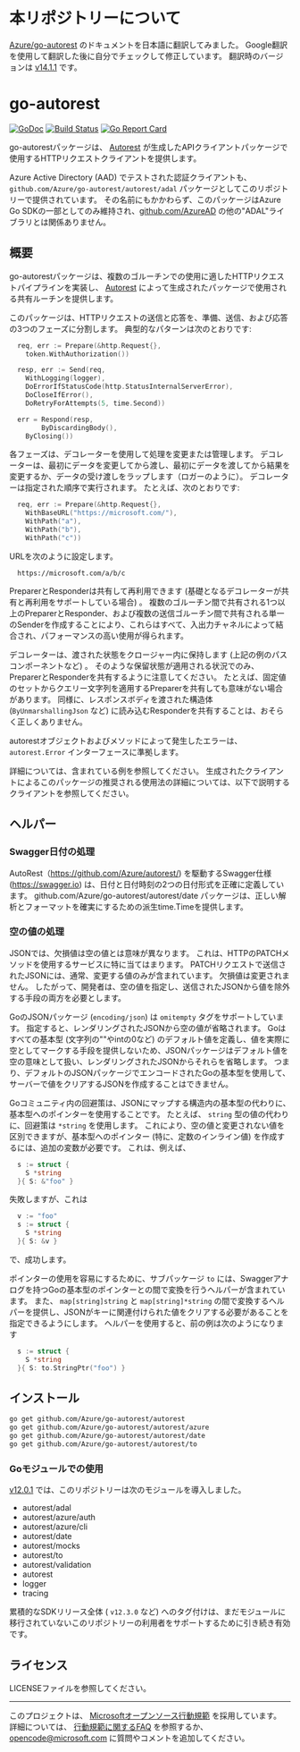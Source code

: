 # 本リポジトリーについて

[Azure/go-autorest](https://github.com/Azure/go-autorest) のドキュメントを日本語に翻訳してみました。
Google翻訳を使用して翻訳した後に自分でチェックして修正しています。
翻訳時のバージョンは [v14.1.1](https://github.com/Azure/go-autorest/tree/v14.1.1) です。

# go-autorest

[![GoDoc](https://godoc.org/github.com/Azure/go-autorest/autorest?status.png)](https://godoc.org/github.com/Azure/go-autorest/autorest)
[![Build Status](https://dev.azure.com/azure-sdk/public/_apis/build/status/go/Azure.go-autorest?branchName=master)](https://dev.azure.com/azure-sdk/public/_build/latest?definitionId=625&branchName=master)
[![Go Report Card](https://goreportcard.com/badge/Azure/go-autorest)](https://goreportcard.com/report/Azure/go-autorest)

go-autorestパッケージは、 [Autorest](https://github.com/Azure/autorest.go) が生成したAPIクライアントパッケージで使用するHTTPリクエストクライアントを提供します。

Azure Active Directory (AAD) でテストされた認証クライアントも、 `github.com/Azure/go-autorest/autorest/adal` パッケージとしてこのリポジトリーで提供されています。
その名前にもかかわらず、このパッケージはAzure Go SDKの一部としてのみ維持され、[github.com/AzureAD](https://github.com/AzureAD) の他の"ADAL"ライブラリとは関係ありません。

## 概要

go-autorestパッケージは、複数のゴルーチンでの使用に適したHTTPリクエストパイプラインを実装し、 [Autorest](https://github.com/Azure/autorest.go) によって生成されたパッケージで使用される共有ルーチンを提供します。

このパッケージは、HTTPリクエストの送信と応答を、準備、送信、および応答の3つのフェーズに分割します。
典型的なパターンは次のとおりです:

```go
  req, err := Prepare(&http.Request{},
    token.WithAuthorization())

  resp, err := Send(req,
    WithLogging(logger),
    DoErrorIfStatusCode(http.StatusInternalServerError),
    DoCloseIfError(),
    DoRetryForAttempts(5, time.Second))

  err = Respond(resp,
		ByDiscardingBody(),
    ByClosing())
```

各フェーズは、デコレーターを使用して処理を変更または管理します。
デコレーターは、最初にデータを変更してから渡し、最初にデータを渡してから結果を変更するか、データの受け渡しをラップします（ロガーのように）。
デコレーターは指定された順序で実行されます。 たとえば、次のとおりです:

```go
  req, err := Prepare(&http.Request{},
    WithBaseURL("https://microsoft.com/"),
    WithPath("a"),
    WithPath("b"),
    WithPath("c"))
```

URLを次のように設定します。

```
  https://microsoft.com/a/b/c
```

PreparerとResponderは共有して再利用できます (基礎となるデコレーターが共有と再利用をサポートしている場合) 。
複数のゴルーチン間で共有される1つ以上のPreparerとResponder、および複数の送信ゴルーチン間で共有される単一のSenderを作成することにより、これらはすべて、入出力チャネルによって結合され、パフォーマンスの高い使用が得られます。

デコレーターは、渡された状態をクロージャー内に保持します (上記の例のパスコンポーネントなど) 。
そのような保留状態が適用される状況でのみ、PreparerとResponderを共有するように注意してください。
たとえば、固定値のセットからクエリー文字列を適用するPreparerを共有しても意味がない場合があります。
同様に、レスポンスボディを渡された構造体 (`ByUnmarshallingJson` など) に読み込むResponderを共有することは、おそらく正しくありません。

autorestオブジェクトおよびメソッドによって発生したエラーは、 `autorest.Error` インターフェースに準拠します。

詳細については、含まれている例を参照してください。
生成されたクライアントによるこのパッケージの推奨される使用法の詳細については、以下で説明するクライアントを参照してください。

## ヘルパー

### Swagger日付の処理

AutoRest（https://github.com/Azure/autorest/) を駆動するSwagger仕様 (https://swagger.io) は、日付と日付時刻の2つの日付形式を正確に定義しています。
github.com/Azure/go-autorest/autorest/date パッケージは、正しい解析とフォーマットを確実にするための派生time.Timeを提供します。

### 空の値の処理

JSONでは、欠損値は空の値とは意味が異なります。
これは、HTTPのPATCHメソッドを使用するサービスに特に当てはまります。
PATCHリクエストで送信されたJSONには、通常、変更する値のみが含まれています。
欠損値は変更されません。
したがって、開発者は、空の値を指定し、送信されたJSONから値を除外する手段の両方を必要とします。

GoのJSONパッケージ (`encoding/json`) は `omitempty` タグをサポートしています。
指定すると、レンダリングされたJSONから空の値が省略されます。
Goはすべての基本型 (文字列の""やintの0など) のデフォルト値を定義し、値を実際に空としてマークする手段を提供しないため、JSONパッケージはデフォルト値を空の意味として扱い、レンダリングされたJSONからそれらを省略します。
つまり、デフォルトのJSONパッケージでエンコードされたGoの基本型を使用して、サーバーで値をクリアするJSONを作成することはできません。

Goコミュニティ内の回避策は、JSONにマップする構造内の基本型の代わりに、基本型へのポインターを使用することです。
たとえば、 `string` 型の値の代わりに、回避策は `*string` を使用します。
これにより、空の値と変更されない値を区別できますが、基本型へのポインター (特に、定数のインライン値) を作成するには、追加の変数が必要です。
これは、例えば、

```go
  s := struct {
    S *string
  }{ S: &"foo" }
```
失敗しますが、これは

```go
  v := "foo"
  s := struct {
    S *string
  }{ S: &v }
```
で、成功します。

ポインターの使用を容易にするために、サブパッケージ `to` には、Swaggerアナログを持つGoの基本型のポインターとの間で変換を行うヘルパーが含まれています。
また、 `map[string]string` と `map[string]*string` の間で変換するヘルパーを提供し、JSONがキーに関連付けられた値をクリアする必要があることを指定できるようにします。
ヘルパーを使用すると、前の例は次のようになります

```go
  s := struct {
    S *string
  }{ S: to.StringPtr("foo") }
```

## インストール

```bash
go get github.com/Azure/go-autorest/autorest
go get github.com/Azure/go-autorest/autorest/azure
go get github.com/Azure/go-autorest/autorest/date
go get github.com/Azure/go-autorest/autorest/to
```

### Goモジュールでの使用

[v12.0.1](https://github.com/Azure/go-autorest/pull/386) では、このリポジトリーは次のモジュールを導入しました。

- autorest/adal
- autorest/azure/auth
- autorest/azure/cli
- autorest/date
- autorest/mocks
- autorest/to
- autorest/validation
- autorest
- logger
- tracing

累積的なSDKリリース全体 ( `v12.3.0` など) へのタグ付けは、まだモジュールに移行されていないこのリポジトリーの利用者をサポートするために引き続き有効です。

## ライセンス

LICENSEファイルを参照してください。

-----

このプロジェクトは、 [Microsoftオープンソース行動規範](https://opensource.microsoft.com/codeofconduct/) を採用しています。
詳細については、 [行動規範に関するFAQ](https://opensource.microsoft.com/codeofconduct/faq/) を参照するか、 [opencode@microsoft.com](mailto:opencode@microsoft.com) に質問やコメントを追加してください。
